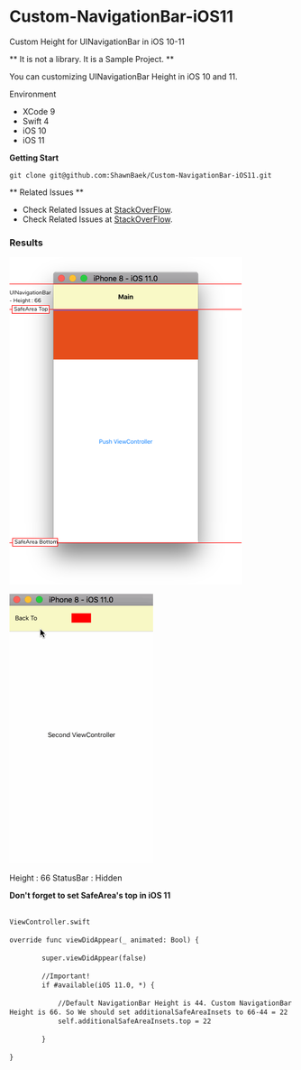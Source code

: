 # Custom-NavigationBar-iOS11
Custom Height for UINavigationBar in iOS 10-11

** It is not a library. It is a Sample Project. **

You can customizing UINavigationBar Height in iOS 10 and 11.


Environment

- XCode 9
- Swift 4
- iOS 10
- iOS 11

**Getting Start**

```
git clone git@github.com:ShawnBaek/Custom-NavigationBar-iOS11.git

```

** Related Issues **
- Check Related Issues at [StackOverFlow](https://stackoverflow.com/questions/44387285/ios-11-navigation-bar-height-customizing).
- Check Related Issues at [StackOverFlow](https://stackoverflow.com/questions/46325181/ios-11-unable-to-change-navigation-bar-height/46382032#46382032).

### Results

![Custom NavigationBar](./images/navibar.png)

![Custom NavigationBar](./images/results.gif)

Height : 66
StatusBar : Hidden


**Don't forget to set SafeArea's top in iOS 11**

```

ViewController.swift

override func viewDidAppear(_ animated: Bool) {

        super.viewDidAppear(false)

        //Important!
        if #available(iOS 11.0, *) {

            //Default NavigationBar Height is 44. Custom NavigationBar Height is 66. So We should set additionalSafeAreaInsets to 66-44 = 22
            self.additionalSafeAreaInsets.top = 22

        }

}

```
